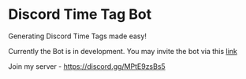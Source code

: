 # Discord Time Tag Bot
Generating Discord Time Tags made easy!

Currently the Bot is in development.
You may invite the bot via this [link](https://discord.com/api/oauth2/authorize?client_id=889853627383046174&permissions=277562313734&scope=bot)

Join my server - https://discord.gg/MPtE9zsBs5